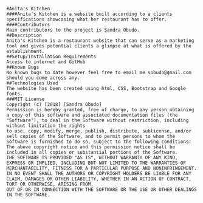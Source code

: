     #Anita's Kitchen
    ####Anita's Kitchen is a website built according to a clients specifications showcasing what her restaurant has to offer.
    ####Contributors
    Main contributors to the project is Sandra Obudo.
    ##Description
    Anita's Kitchen is a restaurant website that can serve as a marketing tool and gives potential clients a glimpse at what is offered by the establishment.
    ##Setup/Installation Requirements
    Access to internet and GitHub
    ##Known Bugs
    No known bugs to date however feel free to email me sobudo@gmail.com should you come across any.
    ##Technologies Used
    The website has been created using html, CSS, Bootstrap and Google fonts.
    ###MIT License
    Copyright (c) [2018] [Sandra Obudo]
    Permission is hereby granted, free of charge, to any person obtaining a copy of this software and associated documentation files (the "Software"), to deal in the Software without restriction, including without limitation the rights
    to use, copy, modify, merge, publish, distribute, sublicense, and/or sell copies of the Software, and to permit persons to whom the Software is furnished to do so, subject to the following conditions:
    The above copyright notice and this permission notice shall be included in all copies or substantial portions of the Software.
    THE SOFTWARE IS PROVIDED "AS IS", WITHOUT WARRANTY OF ANY KIND, EXPRESS OR IMPLIED, INCLUDING BUT NOT LIMITED TO THE WARRANTIES OF MERCHANTABILITY, FITNESS FOR A PARTICULAR PURPOSE AND NONINFRINGEMENT. IN NO EVENT SHALL THE AUTHORS OR COPYRIGHT HOLDERS BE LIABLE FOR ANY CLAIM, DAMAGES OR OTHER LIABILITY, WHETHER IN AN ACTION OF CONTRACT, TORT OR OTHERWISE, ARISING FROM,
    OUT OF OR IN CONNECTION WITH THE SOFTWARE OR THE USE OR OTHER DEALINGS IN THE SOFTWARE.
